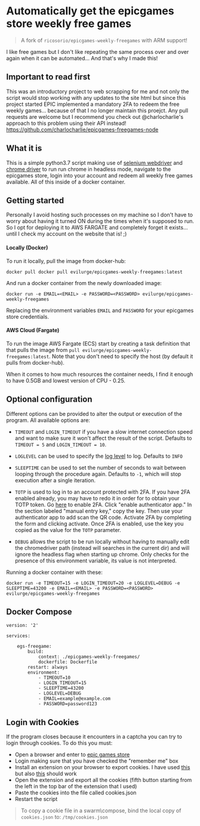 # Automatically get the epicgames store weekly free games
> A fork of `ricosorio/epicgames-weekly-freegames` with ARM support!

I like free games but I don't like repeating the same process over and over again when it can be automated... And that's why I made this!

## Important to read first
This was an introductory project to web scrapping for me and not only the script would stop working with any updates to the site html but since this project started EPIC implemented a mandatory 2FA to redeem the free weekly games... because of that I no longer maintain this proejct.
Any pull requests are welcome but I recommend you check out @charlocharlie's approach to this problem using their API instead! https://github.com/charlocharlie/epicgames-freegames-node

## What it is
This is a simple python3.7 script making use of [selenium webdriver](https://selenium.dev/) and [chrome driver](https://sites.google.com/a/chromium.org/chromedriver/) to run run chrome in headless mode, navigate to the epicgames store, login into your account and redeem all weekly free games available. All of this inside of a docker container.

## Getting started
Personally I avoid hosting such processes on my machine so I don't have to worry about having it turned ON during the times when it's supposed to run. So I opt for deploying it to AWS FARGATE and completely forget it exists... until I check my account on the website that is! ;)

#### Locally (Docker)
To run it locally, pull the image from docker-hub:
```
docker pull docker pull evilurge/epicgames-weekly-freegames:latest
```
And run a docker container from the newly downloaded image:
```
docker run -e EMAIL=<EMAIL> -e PASSWORD=<PASSWORD> evilurge/epicgames-weekly-freegames
```
Replacing the environment variables `EMAIL` and `PASSWORD` for your epicgames store credentials.

#### AWS Cloud (Fargate)
To run the image AWS Fargate (ECS) start by creating a task definition that that pulls the image from `pull evilurge/epicgames-weekly-freegames:latest`. Note that you don't need to specify the host (by default it pulls from docker-hub).

When it comes to how much resources the container needs, I find it enough to have 0.5GB and lowest version of CPU - 0.25.

## Optional configuration
Different options can be provided to alter the output or execution of the program. All available options are:

- `TIMEOUT` and `LOGIN_TIMEOUT` if you have a slow internet connection speed and want to make sure it won't affect the result of the script. Defaults to `TIMEOUT = 5` and `LOGIN_TIMEOUT = 10`.

- `LOGLEVEL` can be used to specify the [log level](https://docs.python.org/3.7/library/logging.html#logging-levels) to log. Defaults to `INFO`

- `SLEEPTIME` can be used to set the number of seconds to wait between looping through the procedure again. Defaults to `-1`, which will stop execution after a single iteration.

- `TOTP` is used to log in to an account protected with 2FA. If you have 2FA enabled already, you may have to redo it in order for to obtain your TOTP token. Go [here](https://www.epicgames.com/account/password) to enable 2FA. Click "enable authenticator app." In the section labeled "manual entry key," copy the key. Then use your authenticator app to add scan the QR code. Activate 2FA by completing the form and clicking activate. Once 2FA is enabled, use the key you copied as the value for the `TOTP` parameter.

- `DEBUG` allows the script to be run locally without having to manually edit the chromedriver path (instead will searches in the current dir) and will ignore the headless flag when starting up chrome. Only checks for the presence of this environment variable, its value is not interpreted.

Running a docker container with these:
```
docker run -e TIMEOUT=15 -e LOGIN_TIMEOUT=20 -e LOGLEVEL=DEBUG -e SLEEPTIME=43200 -e EMAIL=<EMAIL> -e PASSWORD=<PASSWORD> evilurge/epicgames-weekly-freegames
```

## Docker Compose
```
version: '2'

services:

    egs-freegame:
        build:
            context: ./epicgames-weekly-freegames/
            dockerfile: Dockerfile
        restart: always
        environment:
            - TIMEOUT=10
            - LOGIN_TIMEOUT=15
            - SLEEPTIME=43200
            - LOGLEVEL=DEBUG
            - EMAIL=example@example.com
            - PASSWORD=password123
```

## Login with Cookies
If the program closes because it encounters in a captcha you can try to login through cookies. To do this you must:
- Open a browser and enter to [epic games store](https://www.epicgames.com/store/en-US/)
- Login making sure that you have checked the "remember me" box
- Install an extension on your browser to export cookies. I have used [this](https://chrome.google.com/webstore/detail/editthiscookie/fngmhnnpilhplaeedifhccceomclgfbg) but also [this](https://chrome.google.com/webstore/detail/cookie-editor/hlkenndednhfkekhgcdicdfddnkalmdm) should work
- Open the extension and export all the cookies (fifth button starting from the left in the top bar of the extension that I used)
- Paste the cookies into the file called cookies.json
- Restart the script

>To copy a cookie file in a swarm\compose, bind the local copy of `cookies.json` to: `/tmp/cookies.json`